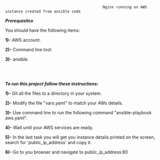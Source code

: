                                             
                                                Nginx running on AWS instance created from ansible code


  ***Prerequisites***


You should have the following items:



**1)-** AWS account.


**2)-** Command line tool.


**3)-** ansible.

 <br/><br/>

   ***To run this project follow these instructions:***


**1)-** Git all the files to a directory in your system.


**2)-** Modify the file "vars.yaml" to match your AWs details.


**3)-** Use command line to run the following command "ansible-playbook aws.yaml".


**4)-** Wait until your AWS services are ready.


**5)-** In the last task you will get you instance details printed on the screen, search for 'public_ip_address' and copy it.


**6)-** Go to you browser and navigate to public_ip_address:80









  
